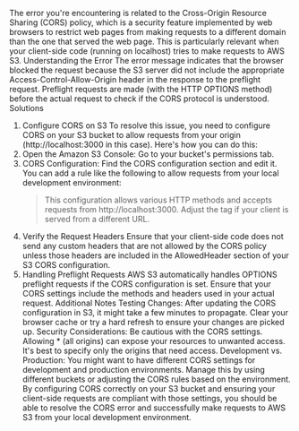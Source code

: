 The error you're encountering is related to the Cross-Origin Resource Sharing (CORS) policy, which is a security feature implemented by web browsers to restrict web pages from making requests to a different domain than the one that served the web page. This is particularly relevant when your client-side code (running on localhost) tries to make requests to AWS S3.
Understanding the Error
The error message indicates that the browser blocked the request because the S3 server did not include the appropriate Access-Control-Allow-Origin header in the response to the preflight request. Preflight requests are made (with the HTTP OPTIONS method) before the actual request to check if the CORS protocol is understood.
Solutions

1. Configure CORS on S3
   To resolve this issue, you need to configure CORS on your S3 bucket to allow requests from your origin (http://localhost:3000 in this case). Here's how you can do this:
1. Open the Amazon S3 Console: Go to your bucket's permissions tab.
1. CORS Configuration: Find the CORS configuration section and edit it. You can add a rule like the following to allow requests from your local development environment:
   > This configuration allows various HTTP methods and accepts requests from http://localhost:3000. Adjust the <AllowedOrigin> tag if your client is served from a different URL.
1. Verify the Request Headers
   Ensure that your client-side code does not send any custom headers that are not allowed by the CORS policy unless those headers are included in the AllowedHeader section of your S3 CORS configuration.
1. Handling Preflight Requests
   AWS S3 automatically handles OPTIONS preflight requests if the CORS configuration is set. Ensure that your CORS settings include the methods and headers used in your actual request.
   Additional Notes
   Testing Changes: After updating the CORS configuration in S3, it might take a few minutes to propagate. Clear your browser cache or try a hard refresh to ensure your changes are picked up.
   Security Considerations: Be cautious with the CORS settings. Allowing \* (all origins) can expose your resources to unwanted access. It's best to specify only the origins that need access.
   Development vs. Production: You might want to have different CORS settings for development and production environments. Manage this by using different buckets or adjusting the CORS rules based on the environment.
   By configuring CORS correctly on your S3 bucket and ensuring your client-side requests are compliant with those settings, you should be able to resolve the CORS error and successfully make requests to AWS S3 from your local development environment.
